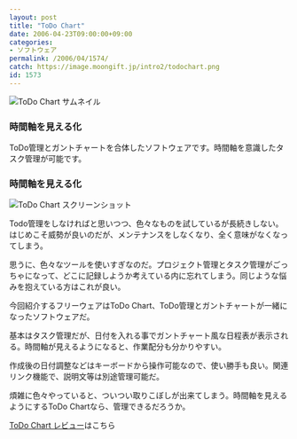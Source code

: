 ```yaml
---
layout: post
title: "ToDo Chart"
date: 2006-04-23T09:00:00+09:00
categories:
- ソフトウェア
permalink: /2006/04/1574/
catch: https://image.moongift.jp/intro2/todochart.png
id: 1573
---
```

 ![ToDo Chart サムネイル](https://image.moongift.jp/intro2/todochart.t.png "ToDo Chart サムネイル")
  

### 時間軸を見える化
  
ToDo管理とガントチャートを合体したソフトウェアです。時間軸を意識したタスク管理が可能です。  
<!--more-->  

### 時間軸を見える化
  

![ToDo Chart スクリーンショット](https://image.moongift.jp/intro2/todochart.png "ToDo Chart スクリーンショット")

  

Todo管理をしなければと思いつつ、色々なものを試しているが長続きしない。はじめこそ威勢が良いのだが、メンテナンスをしなくなり、全く意味がなくなってしまう。

  

思うに、色々なツールを使いすぎなのだ。プロジェクト管理とタスク管理がごっちゃになって、どこに記録しようか考えている内に忘れてしまう。同じような悩みを抱えている方はこれが良い。

  

今回紹介するフリーウェアはToDo Chart、ToDo管理とガントチャートが一緒になったソフトウェアだ。

  

基本はタスク管理だが、日付を入れる事でガントチャート風な日程表が表示される。時間軸が見えるようになると、作業配分も分かりやすい。

  

作成後の日付調整などはキーボードから操作可能なので、使い勝手も良い。関連リンク機能で、説明文等は別途管理可能だ。

  

煩雑に色々やっていると、ついつい取りこぼしが出来てしまう。時間軸を見えるようにするToDo Chartなら、管理できるだろうか。

  

[ToDo Chart レビュー](http://fw.moongift.jp/review/i-1580.html)はこちら

